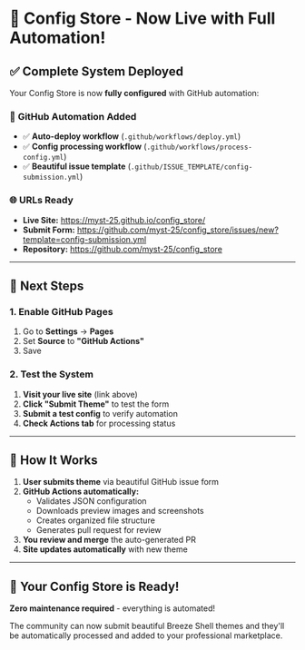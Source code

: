 # 🚀 Config Store - Now Live with Full Automation!

## ✅ Complete System Deployed

Your Config Store is now **fully configured** with GitHub automation:

### 🤖 **GitHub Automation Added**
- ✅ **Auto-deploy workflow** (`.github/workflows/deploy.yml`)
- ✅ **Config processing workflow** (`.github/workflows/process-config.yml`) 
- ✅ **Beautiful issue template** (`.github/ISSUE_TEMPLATE/config-submission.yml`)

### 🌐 **URLs Ready**
- **Live Site:** https://myst-25.github.io/config_store/
- **Submit Form:** https://github.com/myst-25/config_store/issues/new?template=config-submission.yml
- **Repository:** https://github.com/myst-25/config_store

---

## 🎯 **Next Steps**

### 1. Enable GitHub Pages
1. Go to **Settings** → **Pages**
2. Set **Source** to **"GitHub Actions"**
3. Save

### 2. Test the System
1. **Visit your live site** (link above)
2. **Click "Submit Theme"** to test the form
3. **Submit a test config** to verify automation
4. **Check Actions tab** for processing status

---

## 🎨 **How It Works**

1. **User submits theme** via beautiful GitHub issue form
2. **GitHub Actions automatically:**
   - Validates JSON configuration
   - Downloads preview images and screenshots
   - Creates organized file structure
   - Generates pull request for review
3. **You review and merge** the auto-generated PR
4. **Site updates automatically** with new theme

---

## 🎉 **Your Config Store is Ready!**

**Zero maintenance required** - everything is automated!

The community can now submit beautiful Breeze Shell themes and they'll be automatically processed and added to your professional marketplace.